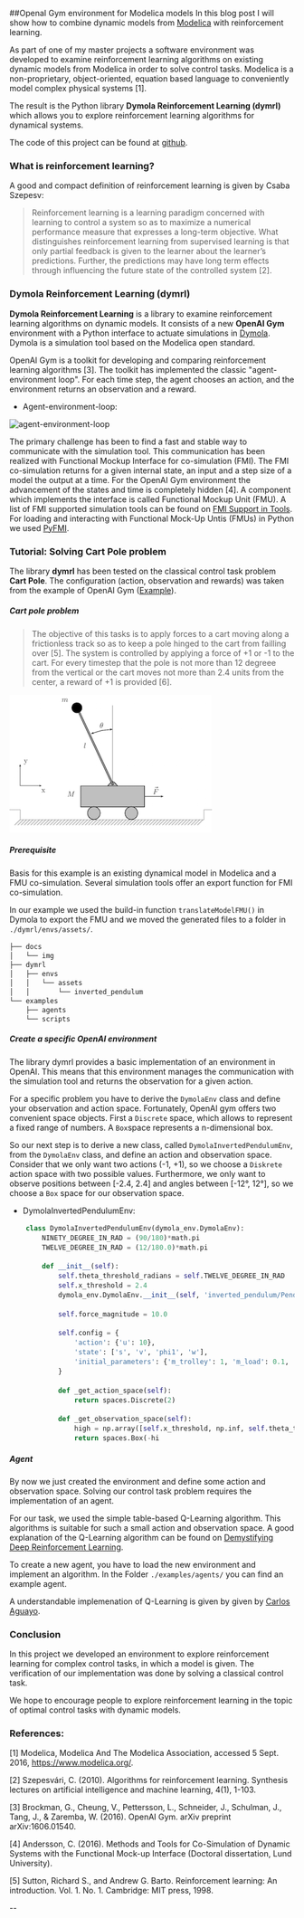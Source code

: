 ##OpenaI Gym environment for Modelica models 
In this blog post I will show how to combine dynamic models from [Modelica](https://www.modelica.org/) with reinforcement learning.

As part of one of my master projects a software environment was developed to examine reinforcement learning algorithms on existing dynamic models from Modelica in order to solve control tasks. Modelica is a non-proprietary, object-oriented, equation based language to conveniently model complex physical systems [1].

The result is the Python library **Dymola Reinforcement Learning (dymrl)** which allows you to explore reinforcement learning algorithms for dynamical systems.

The code of this project can be found at [github](https://github.com/eyyi/dymrl). 

### What is reinforcement learning?
A good and compact definition of reinforcement learning is given by Csaba Szepesv: 

> Reinforcement learning is a learning paradigm concerned with learning to control a system so as to maximize a numerical performance measure that expresses a long-term objective. What distinguishes reinforcement learning from supervised learning is that only partial feedback is given to the learner about the learner’s predictions. Further, the predictions may have long term effects through influencing the future state of the controlled system [2].


### Dymola Reinforcement Learning (dymrl)
**Dymola Reinforcement Learning** is a library to examine reinforcement learning algorithms on dynamic models. 
It consists of a new **OpenAI Gym** environment with a Python interface to actuate simulations in [Dymola](http://www.modelon.com/products/dymola/). Dymola is a simulation tool based on the Modelica open standard.

OpenAI Gym is a toolkit for developing and comparing reinforcement learning algorithms [3]. The toolkit has implemented the classic "agent-environment loop". For each time step, the agent chooses an action, and the environment returns an observation and a reward. 

* Agent-environment-loop:

![agent-environment-loop](./img/rl_loop_dymrl.png)

The primary challenge has been to find a fast and stable way to communicate with the simulation tool.
This communication has been realized with Functional Mockup Interface for co-simulation (FMI). The FMI co-simulation returns for a given internal state, an input and a step size of a model the output at a time. For the OpenAI Gym environment the advancement of the states and time is completely hidden [4]. A component which implements the interface is called Functional Mockup Unit (FMU). A list of FMI supported simulation tools can be found on [FMI Support in Tools](https://www.fmi-standard.org/tools). For loading and interacting with Functional Mock-Up Untis (FMUs) in Python we used [PyFMI](https://pypi.python.org/pypi/PyFMI).


### Tutorial: Solving Cart Pole problem
The library **dymrl** has been tested on the classical control task problem **Cart Pole**. The configuration (action, observation and rewards) was taken from the example of OpenAI Gym ([Example](<https://gym.openai.com/docs>)). 

##### Cart pole problem
>The objective of this tasks is to apply forces to a cart moving along a frictionless track so as to keep a pole hinged to the cart from failling over [5]. The system is controlled by applying a force of +1 or -1 to the cart. For every timestep that the pole is not more than 12 degreee from the vertical or the cart moves not more than 2.4 units from the center, a reward of +1 is provided [6]. 

![cart pole model](./img/cart_pole.png)

##### 	Prerequisite
Basis for this example is an existing dynamical model in Modelica and a FMU co-simulation. Several simulation tools offer an export function for FMI co-simulation. 

In our example we used the build-in function ``translateModelFMU()``  in Dymola to export the FMU and we moved the generated files to a folder in `./dymrl/envs/assets/`. 

```
├── docs
│   └── img
├── dymrl
│   ├── envs
│   │   └── assets
│   │       └── inverted_pendulum
└── examples
    ├── agents
    └── scripts
```


##### Create a specific OpenAI environment

The library dymrl provides a basic implementation of an environment in OpenAI. This means that this environment manages the communication with the simulation tool and returns the observation for a given action. 

For a specific problem you have to derive the `DymolaEnv` class and define your observation and action space. Fortunately, OpenAI gym offers two convenient space objects. First a `Discrete` space, which allows to represent a fixed range of numbers. A `Box`space represents a n-dimensional box. 

So our next step is to derive a new class, called `DymolaInvertedPendulumEnv`, from the `DymolaEnv` class, and define an action and observation space. 
Consider that we only want two actions (-1, +1), so we choose a `Diskrete` action space with two possible values. Furthermore, we only want to observe positions between [-2.4, 2.4] and angles between [-12°, 12°], so we choose a `Box` space for our observation space. 
 
* DymolaInvertedPendulumEnv:

```python
	class DymolaInvertedPendulumEnv(dymola_env.DymolaEnv):
	    NINETY_DEGREE_IN_RAD = (90/180)*math.pi
	    TWELVE_DEGREE_IN_RAD = (12/180.0)*math.pi
	
	    def __init__(self):
	        self.theta_threshold_radians = self.TWELVE_DEGREE_IN_RAD
	        self.x_threshold = 2.4
	        dymola_env.DymolaEnv.__init__(self, 'inverted_pendulum/Pendel_Komponenten_Pendulum.fmu')
	
	        self.force_magnitude = 10.0
	
	        self.config = {
	            'action': {'u': 10},
	            'state': ['s', 'v', 'phi1', 'w'],
	            'initial_parameters': {'m_trolley': 1, 'm_load': 0.1, 'phi1': self.NINETY_DEGREE_IN_RAD}
	        }
	       
	        def _get_action_space(self):
        		return spaces.Discrete(2)

    		def _get_observation_space(self):
        		high = np.array([self.x_threshold, np.inf, self.theta_threshold_radians, np.inf])
        		return spaces.Box(-hi
```


##### 	Agent
By now we just created the environment and define some action and observation space. Solving our control task problem requires the implementation of an agent. 

For our task, we used the simple table-based Q-Learning algorithm. This algorithms is suitable for such a small action and observation space. A good explanation of the Q-Learning algorithm can be found on [Demystifying Deep Reinforcement Learning](https://www.nervanasys.com/demystifying-deep-reinforcement-learning/).

To create a new agent, you have to load the new environment and implement an algorithm. In the Folder `./examples/agents/` you can find an example agent. 

A understandable implemenation of Q-Learning is given by given by [Carlos Aguayo](https://gym.openai.com/algorithms/alg_0eUHoAktRVWWM7ZoDBWQ9w).

### Conclusion

In this project we developed an environment to explore reinforcement learning for complex control tasks, in which a model is given. The verification of our implementation was done by solving a classical control task. 

We hope to encourage people to explore reinforcement learning in the topic of optimal control tasks with dynamic models.


### References:

[1]  Modelica, Modelica And The Modelica Association, accessed 5 Sept. 2016, <https://www.modelica.org/>.

[2]  Szepesvári, C. (2010). Algorithms for reinforcement learning. Synthesis lectures on artificial intelligence and machine learning, 4(1), 1-103.

[3] Brockman, G., Cheung, V., Pettersson, L., Schneider, J., Schulman, J., Tang, J., & Zaremba, W. (2016). OpenAI Gym. arXiv preprint arXiv:1606.01540.

[4] Andersson, C. (2016). Methods and Tools for Co-Simulation of Dynamic Systems with the Functional Mock-up Interface (Doctoral dissertation, Lund University).

[5] Sutton, Richard S., and Andrew G. Barto. Reinforcement learning: An introduction. Vol. 1. No. 1. Cambridge: MIT press, 1998.

--

